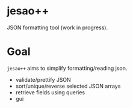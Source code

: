 # jesao++

JSON formatting tool (work in progress).

# Goal

`jesao++` aims to simplify formatting/reading json.

- validate/prettify JSON
- sort/unique/reverse selected JSON arrays
- retrieve fields using queries
- gui

